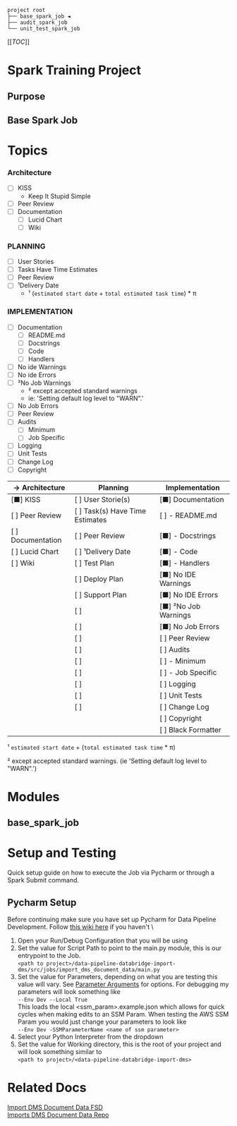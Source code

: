 `project root`<br>
`├── base_spark_job ◄`<br>
`├── audit_spark_job`<br>
`└── unit_test_spark_job`<br>

[[_TOC_]]

# Spark Training Project

## Purpose

## Base Spark Job

# Topics

### Architecture

* [ ] KISS
    * Keep It Stupid Simple
* [ ] Peer Review
* [ ] Documentation
    * [ ] Lucid Chart
    * [ ] Wiki

### PLANNING

* [ ] User Stories
* [ ] Tasks Have Time Estimates
* [ ] Peer Review
* [ ] ¹Delivery Date
    * ¹ (`estimated start date` + `total estimated task time`) * π

### IMPLEMENTATION

* [ ] Documentation
    * [ ] README.md
    * [ ] Docstrings
    * [ ] Code
    * [ ] Handlers
* [ ] No ide Warnings
* [ ] No ide Errors
* [ ] ²No Job Warnings
    * ² except accepted standard warnings
    * ie: 'Setting default log level to \"WARN\".'
* [ ] No Job Errors
* [ ] Peer Review
* [ ] Audits
    * [ ] Minimum
    * [ ] Job Specific
* [ ] Logging
* [ ] Unit Tests
* [ ] Change Log
* [ ] Copyright

| → Architecture    | Planning                        | Implementation       |
|-------------------|---------------------------------|----------------------|
| [■] KISS          | [ ] User Storie(s)              | [■] Documentation    |
| [ ] Peer Review   | [ ] Task(s) Have Time Estimates | [ ] - README.md      |
| [ ] Documentation | [ ] Peer Review                 | [■] - Docstrings     |
| [ ] Lucid Chart   | [ ] ¹Delivery Date              | [■] - Code           |
| [ ] Wiki          | [ ] Test Plan                   | [■] - Handlers       |
|                   | [ ] Deploy Plan                 | [■] No IDE Warnings  |
|                   | [ ] Support Plan                | [■] No IDE Errors    |
|                   | [ ]                             | [■] ²No Job Warnings |
|                   | [ ]                             | [■] No Job Errors    |
|                   | [ ]                             | [ ] Peer Review      |
|                   | [ ]                             | [ ] Audits           |
|                   | [ ]                             | [ ] - Minimum        |
|                   | [ ]                             | [ ] - Job Specific   |
|                   | [ ]                             | [ ] Logging          |
|                   | [ ]                             | [ ] Unit Tests       |
|                   | [ ]                             | [ ] Change Log       |
|                   |                                 | [ ] Copyright        |
|                   |                                 | [ ] Black Formatter  |

¹ `estimated start date` + (`total estimated task time` * π)

² except accepted standard warnings. (ie 'Setting default log level to "WARN".')

# Modules

## base_spark_job

##   

# Setup and Testing

Quick setup guide on how to execute the Job via Pycharm or through a Spark Submit
command.

## Pycharm Setup

Before continuing make sure you have set up Pycharm for Data Pipeline Development. Follow [this wiki
here](https://berkadiadevops.visualstudio.com/Polaris/_wiki/wikis/Polaris.wiki/6759/Setting-Up-Pycharm-for-Data-Pipeline-Development)
if you haven't \

1. Open your Run/Debug Configuration that you will be using
2. Set the value for Script Path to point to the main.py module, this is our entrypoint to the
   Job.  \
   `<path to project>/data-pipeline-databridge-import-dms/src/jobs/import_dms_document_data/main.py`
3. Set the value for Parameters, depending on what you are testing this value will vary. See
   [Parameter Arguments](#parameter-arguments) for options. For debugging my parameters will look
   something like \
   `--Env Dev --Local True` \
   This loads the local <ssm_param>.example.json which allows for quick cycles when making edits to an
   SSM Param. When testing the AWS SSM Param you would just change your parameters to look like \
   `--Env Dev -SSMParameterName <name of ssm parameter>`
4. Select your Python Interpreter from the dropdown
5. Set the value for Working directory, this is the root of your project and will look something
   similar to \
   `<path to project>/<data-pipeline-databridge-import-dms>`

# Related Docs

[Import DMS Document Data FSD](https://lucid.app/lucidchart/77185a06-1e34-4151-b490-b68678f3214e/edit?invitationId=inv_bded16c3-287c-4dbe-bf7d-597ab43e7bfa&page=0_0#) \
[Imports DMS Document Data Repo](https://dev.azure.com/berkadiadevops/Polaris/_git/data-pipeline-databridge-import-dms)